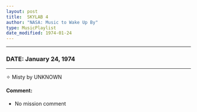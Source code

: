 ```yaml
---
layout: post
title:  SKYLAB 4
author: "NASA: Music to Wake Up By"
type: MusicPlaylist
date_modified: 1974-01-24
---
```


----
### DATE: January 24, 1974
----
✧ Misty by UNKNOWN

#### Comment:
* No mission comment
